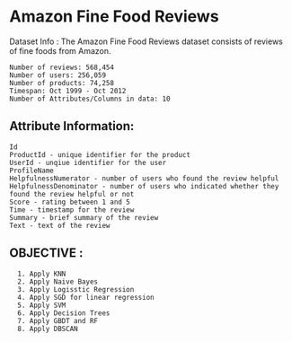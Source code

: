 # Amazon Fine Food Reviews<br>
Dataset Info :
The Amazon Fine Food Reviews dataset consists of reviews of fine foods from Amazon.<br>

    Number of reviews: 568,454
    Number of users: 256,059
    Number of products: 74,258
    Timespan: Oct 1999 - Oct 2012
    Number of Attributes/Columns in data: 10

## Attribute Information:

    Id
    ProductId - unique identifier for the product
    UserId - unqiue identifier for the user
    ProfileName
    HelpfulnessNumerator - number of users who found the review helpful
    HelpfulnessDenominator - number of users who indicated whether they found the review helpful or not
    Score - rating between 1 and 5
    Time - timestamp for the review
    Summary - brief summary of the review
    Text - text of the review
    
## OBJECTIVE : 

      1. Apply KNN 
      2. Apply Naive Bayes
      3. Apply Logisstic Regression
      4. Apply SGD for linear regression
      5. Apply SVM
      6. Apply Decision Trees
      7. Apply GBDT and RF
      8. Apply DBSCAN
